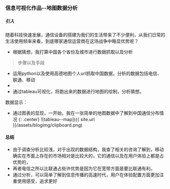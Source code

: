 ### 信息可视化作品--地图数据分析
##### 引入
随着科技快速发展，通信设备的搭建为我们的生活带来了不少便利，从我们日常的生活使用频率来看，到底哪家通信运营商在这场战争中略显优势呢？
* 根据猜想，我打算中国各个省份及城市进行数据抓取以及分析
> 步骤以及手段
* 运用python以及使用高德地图个人url抓取中国数据，分析的数据包括电信、联通、移动
* 
* 通过tableau可视化，将跑出来的数据进行地图的绘制，分析猜想。

数据显示：
* 通过图表的显现，一开始，我在一张简单的地图数据中了解到中国通信分布情况
{: .center} ![tableau--map]({{ site.url }}/assets/blogimg/clipboard.png)

#### 总结
* 由于调查分析比较浅，对于出现的数据结构，我查了相关的咨询了解到，移动确实在市面上存在的市场相对是比较大的，它的通信以及在用户体验上都是占优势的，
*  再者电信之所以比联通占些许优势是因为它在宽带方面是要比联通有利。
*  通过分析，可以简单了解到信息传播的高速时代，用户在体验配置方面更加注重使用感受，追求更好
